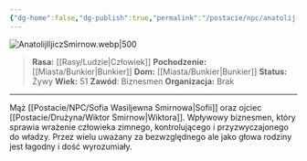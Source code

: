 ```yaml
---
{"dg-home":false,"dg-publish":true,"permalink":"/postacie/npc/anatolij-iljicz-smirnow/","dgPassFrontmatter":true}
---
```


![AnatolijIljiczSmirnow.webp|500](/img/user/Vault/Grafiki/NPC/AnatolijIljiczSmirnow.webp)

> **Rasa:** [[Rasy/Ludzie\|Człowiek]]
> **Pochodzenie:** [[Miasta/Bunkier\|Bunkier]]
> **Dom:** [[Miasta/Bunkier\|Bunkier]]
> **Status:** Żywy
> **Wiek:** 51
> **Zawód**: Biznesmen
> **Organizacja:** Brak

---

Mąż [[Postacie/NPC/Sofia Wasiljewna Smirnowa\|Sofii]] oraz ojciec [[Postacie/Drużyna/Wiktor Smirnow\|Wiktora]]. Wpływowy biznesmen, który sprawia wrażenie człowieka zimnego, kontrolującego i przyzwyczajonego do władzy. Przez wielu uważany za bezwzględnego ale jako głowa rodziny jest łagodny i dość wyrozumiały.